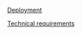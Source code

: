 [Deployment](https://main--stardustmeg-rss-puzzle.netlify.app/start)

[Technical requirements](https://github.com/rolling-scopes-school/tasks/tree/master/stage2/tasks/puzzle)
